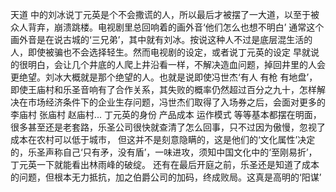 天道 中的刘冰说丁元英是个不会撒谎的人，所以最后才被摆了一大道，以至于被众人背弃，崩溃跳楼。电视剧里总回响着的画外音‘他们怎么也想不明白’
通常这个画外音是在说古城的‘三兄弟’，其中就有刘冰。按说这种人不过是底层混生活的人，即使被骗也不会选择轻生。然而电视剧的设定，或者说丁元英的设定
早就说的很明白，会让几个井底的人爬上井沿看一样，不解决造血问题，掉回井里的人会更绝望。刘冰大概就是那个绝望的人。也就是说即使冯世杰‘有人 有枪 有地盘’，
即使王庙村和乐圣音响有了合作关系，其失败的概率仍然超过百分之九十，怎样解决在市场经济条件下的企业生存问题，冯世杰们取得了入场券之后，会面对更多的李庙村
张庙村 赵庙村...
丁元英的身份 产品成本 运作模式 等等基本都摆在明面，很多甚至还是老套路，乐圣公司很快就查清了怎么回事，只不过因为傲慢，忽视了成本在农村可以低于城市，
但这并不是刻意隐瞒的，这是他们的‘文化属性’决定的，乐圣声称自己‘只有矛，没有盾’，一味进攻，须知中国文化中的‘至刚易折’，丁元英一下就能看出林雨峰的破绽。
还有在最后开庭之前，乐圣还是知道了成本的问题，但根本无力抵抗，加之伯爵公司的加码，终成败局。这真是高明的‘阳谋’
